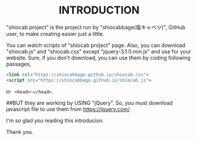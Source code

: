 <div align="center"><h1>INTRODUCTION</h1></div>

"shiocab project" is the project run by "shiocabbage(塩キャベツ)", GitHub user, to make creating easier just a little.

You can watch scripts of "shiocab project" page.
Also, you can download "shiocab.js" and "shiocab.css" except "jquery-3.1.0.min.js" and use for your website.
Sure, if you don't download, you can use them by coding following passages,
```html
<link rel="https://shiocabbage.github.io/shiocab.css">
<script src="https://shiocabbage.github.io/shiocab.js">
```
in ``` <head>~</head>```.

##BUT they are working by USING "jQuery".
So, you must download javascript file to use them from <a>https://jquery.com/</a>.

I'm so glad you reading this introducion.

Thank you.
